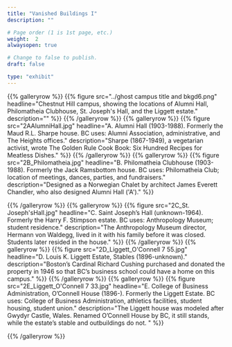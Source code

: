 ```yaml
---
title: "Vanished Buildings I"
description: ""

# Page order (1 is 1st page, etc.)
weight:  2
alwaysopen: true

# Change to false to publish.
draft: false

type: "exhibit"
---
```

{{% galleryrow %}}
{{% figure src="../ghost campus title and bkgd6.png"
                headline="Chestnut Hill campus, showing the locations of Alumni Hall, Philomatheia Clubhouse, St. Joseph's Hall, and the Liggett estate."
                description=""
%}}
{{% /galleryrow %}}
{{% galleryrow %}}
{{% figure src="2AAlumniHall.jpg"
                headline="A.  Alumni Hall (1903-1988). Formerly the Maud R.L. Sharpe house. BC uses: Alumni Association, administrative, and The Heights offices."
                description="Sharpe (1867-1949), a vegetarian activist, wrote The Golden Rule Cook Book: Six Hundred Recipes for Meatless Dishes."
%}}
{{% /galleryrow %}}
{{% galleryrow %}}
{{% figure src="2B_Philomatheia.jpg"
                headline="B. Philomatheia Clubhouse (1903-1988). Formerly the Jack Ramsbottom house. BC uses: Philomatheia Club; location of meetings, dances, parties, and fundraisers."
                description="Designed as a Norwegian Chalet by architect James Everett Chandler, who also designed Alumni Hall ('A')."
%}}

{{% /galleryrow %}}
{{% galleryrow %}}
{{% figure src="2C_St. Joseph'sHall.jpg"
                headline="C. Saint Joseph’s Hall (unknown-1964). Formerly the Harry F. Stimpson estate. BC uses: Anthropology Museum; student residence."
                description="The Anthropology Museum director, Hermann von Waldegg, lived in it with his family before it was closed. Students later resided in the house."
%}}
{{% /galleryrow %}}
{{% galleryrow %}}
{{% figure src="2D_Liggett_O'Connell 7 55.jpg"
                headline="D. Louis K. Liggett Estate, Stables (1896-unknown)."
                description="Boston’s Cardinal Richard Cushing purchased and donated the property in 1946 so that BC’s business school could have a home on this campus."
%}}
{{% /galleryrow %}}
{{% galleryrow %}}
{{% figure src="2E_Liggett_O'Connell 7 33.jpg"
                headline="E. College of Business Administration, O’Connell House (1896-). Formerly the Liggett Estate. BC uses: College of Business Administration, athletics facilities, student housing, student union."
                description="The Liggett house was modeled after Gwydyr Castle, Wales. Renamed O’Connell House by BC, it still stands, while the estate’s stable and outbuildings do not. "
%}}

{{% /galleryrow %}}

